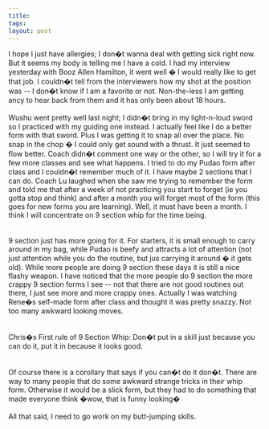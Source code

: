 ```yaml
---
title: 
tags: 
layout: post
---
```

I hope I just have allergies; I don�t wanna deal with getting sick right now.  But it seems my body is telling me I have a cold.   I had my interview yesterday with Booz Allen Hamilton, it went well � I would really like to get that job.  I couldn�t tell from the interviewers how my shot at the position was -- I don�t know if I am a favorite or not.  Non-the-less I am getting ancy to hear back from them and it has only been about 18 hours.<br /><br />Wushu went pretty well last night; I didn�t bring in my light-n-loud sword so I practiced with my guiding one instead.  I actually feel like I do a better form with that sword.  Plus I was getting it to snap all over the place.  No snap in the chop � I could only get sound with a thrust.  It just seemed to flow better.  Coach didn�t comment one way or the other, so I will try it for a few more classes and see what happens.  I tried to do my Pudao form after class and I couldn�t remember much of it.  I have maybe 2 sections that I can do.  Coach Lu laughed when she saw me trying to remember the form and told me that after a week of not practicing you start to forget (ie you gotta stop and think) and after a month you will forget most of the form (this goes for new forms you are learning).  Well, it must have been a month.  I think I will concentrate on 9 section whip for the time being.  <br /><br />9 section just has more going for it.  For starters, it is small enough to carry around in my bag, while Pudao is beefy and attracts a lot of attention (not just attention while you do the routine, but jus carrying it around � it gets old).  While more people are doing 9 section these days it is still a nice flashy weapon.  I have noticed that the more people do 9 section the more crappy 9 section forms I see -- not that there are not good routines out there, I just see more and more crappy ones.   Actually I was watching Rene�s self-made form after class and thought it was pretty snazzy.  Not too many awkward looking moves.  <br /><br />Chris�s First rule of 9 Section Whip:  Don�t put in a skill just because you can do it, put it in because it looks good.  <br /><br />Of course there is a corollary that says if you can�t do it don�t.  There are way to many people that do some awkward strange tricks in their whip form.  Otherwise it would be a slick form, but they had to do something that made everyone think �wow, that is funny looking�<br /><br />All that said, I need to go work on my butt-jumping skills.
